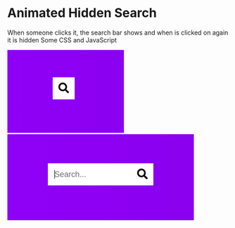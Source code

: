 # Animated Hidden Search

When someone clicks it, the search bar shows and when is clicked on again it is hidden
Some CSS and JavaScript

![Search](1.png)
![Search](2.png)
